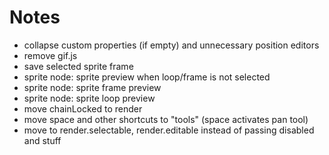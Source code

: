 # Notes

* collapse custom properties (if empty) and unnecessary position editors
* remove gif.js
* save selected sprite frame
* sprite node: sprite preview when loop/frame is not selected
* sprite node: sprite frame preview
* sprite node: sprite loop preview
* move chainLocked to render
* move space and other shortcuts to "tools" (space activates pan tool)
* move to render.selectable, render.editable instead of passing disabled and stuff
